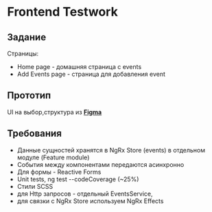 # Frontend Testwork

## Задание
Страницы:
- Home page - домашняя страница с events
- Add Events page - страница для добавления event

## Прототип
UI на выбор,cтруктура из [**Figma**](https://www.figma.com/file/L6FANUGVjmQ8wX0Yjj5dpv/Test-work?node-id=0%3A1) 

## Требования
- Данные сущностей хранятся в NgRx Store (events) в отдельном модуле (Feature module)
- События между компонентами передаются асинхронно
- Для формы - Reactive Forms
- Unit tests, ng test --codeCoverage (~25%)
- Стили SCSS
- для Http запросов - отдельный EventsService,
- для связки с NgRx Store используем NgRx Effects


